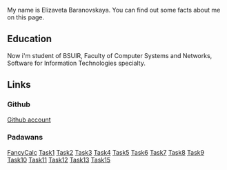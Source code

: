 
My name is Elizaveta Baranovskaya. You can find out some facts about me on this page.

## Education

Now i'm student of BSUIR, Faculty of Computer Systems and Networks, Software for Information Technologies specialty.


## Links 

### Github  

[Github account](https://github.com/ylipoho)

### Padawans 

[FancyCalc](https://github.com/ylipoho/FancyCalc)
[Task1](https://github.com/ylipoho/PadawansTask1) 
[Task2](https://github.com/ylipoho/PadawansTask2) 
[Task3](https://github.com/ylipoho/PadawansTask3) 
[Task4](https://github.com/ylipoho/PadawansTask4) 
[Task5](https://github.com/ylipoho/PadawansTask5)
[Task6](https://github.com/ylipoho/PadawansTask6) 
[Task7](https://github.com/ylipoho/PadawansTask7) 
[Task8](https://github.com/ylipoho/PadawansTask8) 
[Task9](https://github.com/ylipoho/PadawansTask9)
[Task10](https://github.com/ylipoho/PadawansTask10) 
[Task11](https://github.com/ylipoho/PadawansTask11) 
[Task12](https://github.com/ylipoho/PadawansTask12) 
[Task13](https://github.com/ylipoho/PadawansTask13) 
[Task15](https://github.com/ylipoho/PadawansTask15)
